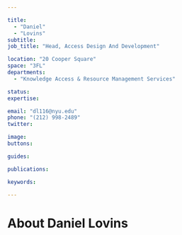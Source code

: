 ```yaml
---

title:
  - "Daniel"
  - "Lovins"
subtitle: 
job_title: "Head, Access Design And Development"

location: "20 Cooper Square"
space: "3FL"
departments:
  - "Knowledge Access & Resource Management Services"

status: 
expertise:

email: "dl116@nyu.edu"
phone: "(212) 998-2489"
twitter: 

image: 
buttons:

guides:

publications:

keywords:

---
```


# About Daniel Lovins


